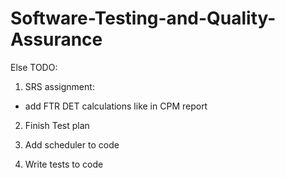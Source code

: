 # Software-Testing-and-Quality-Assurance

Else TODO:
1. SRS assignment:
- add FTR DET calculations like in CPM report

2. Finish Test plan

4. Add scheduler to code

3. Write tests to code

